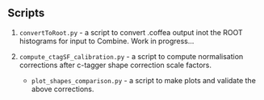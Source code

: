 ## Scripts

1. `convertToRoot.py` - a script to convert .coffea output inot the ROOT histograms for input to Combine. Work in progress...

2. `compute_ctagSF_calibration.py` - a script to compute normalisation corrections after c-tagger shape correction scale factors.
   -  `plot_shapes_comparison.py` - a script to make plots and validate the above corrections.
